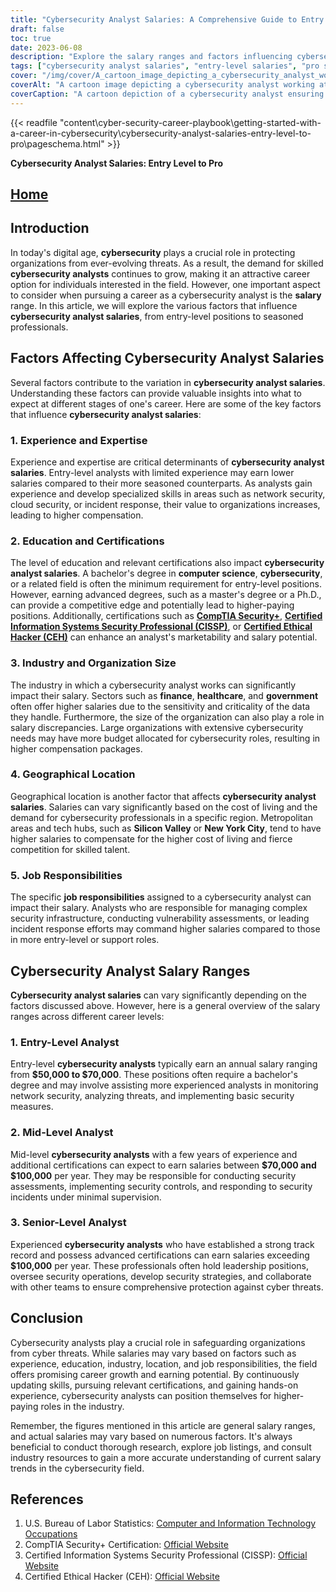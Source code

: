 ```yaml
---
title: "Cybersecurity Analyst Salaries: A Comprehensive Guide to Entry Level and Pro Compensation"
draft: false
toc: true
date: 2023-06-08
description: "Explore the salary ranges and factors influencing cybersecurity analyst salaries, from entry-level positions to seasoned professionals."
tags: ["cybersecurity analyst salaries", "entry-level salaries", "pro salaries", "cybersecurity careers", "cybersecurity compensation", "experience and expertise", "education and certifications", "industry impact on salaries", "geographical location", "job responsibilities", "entry-level analysts", "mid-level analysts", "senior-level analysts", "career growth", "earning potential", "cybersecurity job market", "salary trends", "cybersecurity certifications", "IT occupations", "compensation factors", "cybersecurity industry", "salary ranges", "job market insights", "salary guide", "career advice", "salary trends in cybersecurity", "cybersecurity professionals", "security analyst positions", "cybersecurity job market analysis", "cybersecurity salary trends"]
cover: "/img/cover/A_cartoon_image_depicting_a_cybersecurity_analyst_working_a.png"
coverAlt: "A cartoon image depicting a cybersecurity analyst working at a computer, surrounded by lock icons and data streams, symbolizing the importance of protecting digital assets and information."
coverCaption: "A cartoon depiction of a cybersecurity analyst ensuring digital security, highlighting the critical role they play in safeguarding organizations from cyber threats."
---
```

{{< readfile "content\cyber-security-career-playbook\getting-started-with-a-career-in-cybersecurity\cybersecurity-analyst-salaries-entry-level-to-pro\pageschema.html" >}}

**Cybersecurity Analyst Salaries: Entry Level to Pro**

## [Home](/cyber-security-career-playbook-start/)

## Introduction

In today's digital age, **cybersecurity** plays a crucial role in protecting organizations from ever-evolving threats. As a result, the demand for skilled **cybersecurity analysts** continues to grow, making it an attractive career option for individuals interested in the field. However, one important aspect to consider when pursuing a career as a cybersecurity analyst is the **salary** range. In this article, we will explore the various factors that influence **cybersecurity analyst salaries**, from entry-level positions to seasoned professionals.

## Factors Affecting Cybersecurity Analyst Salaries

Several factors contribute to the variation in **cybersecurity analyst salaries**. Understanding these factors can provide valuable insights into what to expect at different stages of one's career. Here are some of the key factors that influence **cybersecurity analyst salaries**:

### 1. Experience and Expertise

Experience and expertise are critical determinants of **cybersecurity analyst salaries**. Entry-level analysts with limited experience may earn lower salaries compared to their more seasoned counterparts. As analysts gain experience and develop specialized skills in areas such as network security, cloud security, or incident response, their value to organizations increases, leading to higher compensation.

### 2. Education and Certifications

The level of education and relevant certifications also impact **cybersecurity analyst salaries**. A bachelor's degree in **computer science**, **cybersecurity**, or a related field is often the minimum requirement for entry-level positions. However, earning advanced degrees, such as a master's degree or a Ph.D., can provide a competitive edge and potentially lead to higher-paying positions. Additionally, certifications such as [**CompTIA Security+**](https://simeononsecurity.ch/articles/comptias-security-plus-sy0-601-what-do-you-need-to-know/), [**Certified Information Systems Security Professional (CISSP)**](https://simeononsecurity.ch/articles/a-guide-to-earning-the-isc2-cissp-certification/), or [**Certified Ethical Hacker (CEH)**](https://simeononsecurity.ch/articles/preparing-for-the-ceh-certified-ethical-hacker-certification-exam/) can enhance an analyst's marketability and salary potential.

### 3. Industry and Organization Size

The industry in which a cybersecurity analyst works can significantly impact their salary. Sectors such as **finance**, **healthcare**, and **government** often offer higher salaries due to the sensitivity and criticality of the data they handle. Furthermore, the size of the organization can also play a role in salary discrepancies. Large organizations with extensive cybersecurity needs may have more budget allocated for cybersecurity roles, resulting in higher compensation packages.

### 4. Geographical Location

Geographical location is another factor that affects **cybersecurity analyst salaries**. Salaries can vary significantly based on the cost of living and the demand for cybersecurity professionals in a specific region. Metropolitan areas and tech hubs, such as **Silicon Valley** or **New York City**, tend to have higher salaries to compensate for the higher cost of living and fierce competition for skilled talent.

### 5. Job Responsibilities

The specific **job responsibilities** assigned to a cybersecurity analyst can impact their salary. Analysts who are responsible for managing complex security infrastructure, conducting vulnerability assessments, or leading incident response efforts may command higher salaries compared to those in more entry-level or support roles.

## Cybersecurity Analyst Salary Ranges

**Cybersecurity analyst salaries** can vary significantly depending on the factors discussed above. However, here is a general overview of the salary ranges across different career levels:

### 1. Entry-Level Analyst

Entry-level **cybersecurity analysts** typically earn an annual salary ranging from **$50,000 to $70,000**. These positions often require a bachelor's degree and may involve assisting more experienced analysts in monitoring network security, analyzing threats, and implementing basic security measures.

### 2. Mid-Level Analyst

Mid-level **cybersecurity analysts** with a few years of experience and additional certifications can expect to earn salaries between **$70,000 and $100,000** per year. They may be responsible for conducting security assessments, implementing security controls, and responding to security incidents under minimal supervision.

### 3. Senior-Level Analyst

Experienced **cybersecurity analysts** who have established a strong track record and possess advanced certifications can earn salaries exceeding **$100,000** per year. These professionals often hold leadership positions, oversee security operations, develop security strategies, and collaborate with other teams to ensure comprehensive protection against cyber threats.

## Conclusion

Cybersecurity analysts play a crucial role in safeguarding organizations from cyber threats. While salaries may vary based on factors such as experience, education, industry, location, and job responsibilities, the field offers promising career growth and earning potential. By continuously updating skills, pursuing relevant certifications, and gaining hands-on experience, cybersecurity analysts can position themselves for higher-paying roles in the industry.

Remember, the figures mentioned in this article are general salary ranges, and actual salaries may vary based on numerous factors. It's always beneficial to conduct thorough research, explore job listings, and consult industry resources to gain a more accurate understanding of current salary trends in the cybersecurity field.

## References

1. U.S. Bureau of Labor Statistics: [Computer and Information Technology Occupations](https://www.bls.gov/ooh/computer-and-information-technology/home.htm)
2. CompTIA Security+ Certification: [Official Website](https://www.comptia.org/certifications/security)
3. Certified Information Systems Security Professional (CISSP): [Official Website](https://www.isc2.org/Certifications/CISSP)
4. Certified Ethical Hacker (CEH): [Official Website](https://www.eccouncil.org/programs/certified-ethical-hacker-ceh/)
